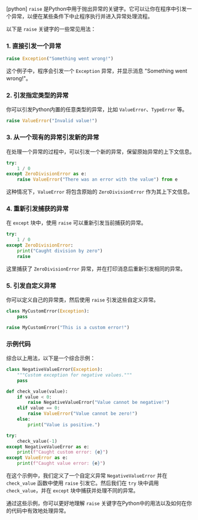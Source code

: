 [python] `raise` 是Python中用于抛出异常的关键字。它可以让你在程序中引发一个异常，以便在某些条件下中止程序执行并进入异常处理流程。

以下是 `raise` 关键字的一些常见用法：

### 1. 直接引发一个异常
```python
raise Exception("Something went wrong!")
```
这个例子中，程序会引发一个 `Exception` 异常，并显示消息 "Something went wrong!"。

### 2. 引发指定类型的异常
你可以引发Python内置的任意类型的异常，比如 `ValueError`、`TypeError` 等。
```python
raise ValueError("Invalid value!")
```

### 3. 从一个现有的异常引发新的异常
在处理一个异常的过程中，可以引发一个新的异常，保留原始异常的上下文信息。
```python
try:
    1 / 0
except ZeroDivisionError as e:
    raise ValueError("There was an error with the value") from e
```
这种情况下，`ValueError` 将包含原始的 `ZeroDivisionError` 作为其上下文信息。

### 4. 重新引发捕获的异常
在 `except` 块中，使用 `raise` 可以重新引发当前捕获的异常。
```python
try:
    1 / 0
except ZeroDivisionError:
    print("Caught division by zero")
    raise
```
这里捕获了 `ZeroDivisionError` 异常，并在打印消息后重新引发相同的异常。

### 5. 引发自定义异常
你可以定义自己的异常类，然后使用 `raise` 引发这些自定义异常。
```python
class MyCustomError(Exception):
    pass

raise MyCustomError("This is a custom error!")
```

### 示例代码
综合以上用法，以下是一个综合示例：
```python
class NegativeValueError(Exception):
    """Custom exception for negative values."""
    pass

def check_value(value):
    if value < 0:
        raise NegativeValueError("Value cannot be negative!")
    elif value == 0:
        raise ValueError("Value cannot be zero!")
    else:
        print("Value is positive.")

try:
    check_value(-1)
except NegativeValueError as e:
    print(f"Caught custom error: {e}")
except ValueError as e:
    print(f"Caught value error: {e}")
```
在这个示例中，我们定义了一个自定义异常 `NegativeValueError` 并在 `check_value` 函数中使用 `raise` 引发它。然后我们在 `try` 块中调用 `check_value`，并在 `except` 块中捕获并处理不同的异常。

通过这些示例，你可以更好地理解 `raise` 关键字在Python中的用法以及如何在你的代码中有效地处理异常。
